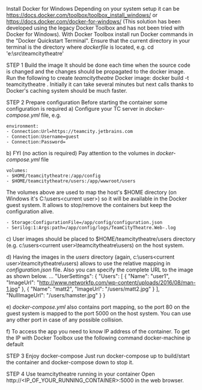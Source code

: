Install Docker for Windows
 Depending on your system setup it can be https://docs.docker.com/toolbox/toolbox_install_windows/ or https://docs.docker.com/docker-for-windows/
 (This solution has been developed using the legacy Docker Toolbox and has not been tried with Docker for Windows).
 With Docker Toolbox install run Docker commands in the "Docker Quickstart Terminal". 
 Ensure that the current directory in your terminal is the directory where *dockerfile* is located, e.g.
	cd 'e:\src\teamcitytheatre'

STEP 1 Build the image
It should be done each time when the source code is changed and the changes should be propagated to the docker image.
Run the following to create *teamcitytheatre* Docker image:
 docker build -t teamcitytheatre .
Initially it can take several minutes but next calls thanks to Docker's caching system should be much faster.

STEP 2 Prepare configuration
Before starting the container some configuration is required
a) Configure your TC server in *docker-compose.yml* file, e.g.

    environment:
    - Connection:Url=https://teamcity.jetbrains.com
    - Connection:Username=guest
    - Connection:Password=
b) FYI (no action is required) Pay attention to the volumes in *docker-compose.yml* file 

    volumes:
    - $HOME/teamcitytheatre:/app/config
    - $HOME/teamcitytheatre/users:/app/wwwroot/users

The volumes above are used to map the host's $HOME directory (on Windows it's C:\users\<current user>\) so it will be available in the Docker guest system. 
It allows to stop/remove the containers but keep the configuration alive.

    - Storage:ConfigurationFile=/app/config/configuration.json
    - Serilog:1:Args:path=/app/config/logs/TeamCityTheatre.Web-.log 

c) User images should be placed to $HOME/teamcitytheatre/users directory (e.g. c:\users\<current user>\teamcitytheatre\users) on the host system. 

d) Having the images in the *users* directory (again, c:\users\<current user>\teamcitytheatre\users) allows to use the relative mapping in *configuration.json* file. 
Also you can specify the complete URL to the image as shown below.
... 
  "UserSettings": {
    "Users": [
      {
        "Name": "user1",
        "ImageUrl": "http://www.networkfp.com/wp-content/uploads/2016/08/man-1.jpg"
      },
      {
        "Name": "matt2",
        "ImageUrl": "/users/matt2.jpg"
      }
    ],
    "NullImageUrl": "/users/hamster.jpg"
  }
}

e) *docker-compose.yml* also contains port mapping, so the port 80 on the guest system is mapped to the port 5000 on the host system.
You can use any other port in case of any possible collision.

f) To access the app you need to know IP address of the container.
To get the IP with Docker Toolbox use the following command
 docker-machine ip default

STEP 3 Enjoy docker-compose
Just run 
 docker-compose up
to build/start the container
and 
 docker-compose down 
to stop it. 

STEP 4 Use teamcitytheatre running in your container
Open http://<IP_OF_YOUR_RUNNING_CONTAINER>:5000 in the web browser.
